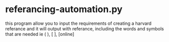 # referancing-automation.py
this program allow you to input the requirements of creating a harvard referance and it will output with referance, including the words and symbols that are needed ie ( ), [ ], [online]
